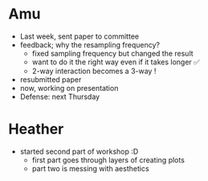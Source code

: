 # Amu
- Last week, sent paper to committee
- feedback; why the resampling frequency?
	- fixed sampling frequency but changed the result
	- want to do it the right way even if it takes longer ✅
	- 2-way interaction becomes a 3-way !
- resubmitted paper
- now, working on presentation
- Defense: next Thursday
# Heather
- started second part of workshop :D
	- first part goes through layers of creating plots
	- part two is messing with aesthetics
